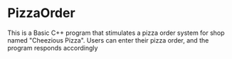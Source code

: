 # PizzaOrder
This is a Basic C++ program that stimulates a pizza order system for shop named "Cheezious Pizza".
Users can enter their pizza order, and the program responds accordingly

